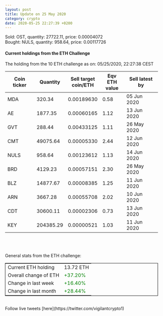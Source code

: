 ```yaml
---
layout: post
title: Update on 25 May 2020
category: crypto
date: 2020-05-25 22:27:39 +0200
---
```

<!-- Global site tag (gtag.js) - Google Analytics -->
<script async src="https://www.googletagmanager.com/gtag/js?id=UA-103831149-5"></script>
<script>
  window.dataLayer = window.dataLayer || [];
  function gtag(){dataLayer.push(arguments);}
  gtag('js', new Date());

  gtag('config', 'UA-103831149-5');
</script>
Sold: OST, quantity:     27722.11, price:   0.00004072<br>Bought: NULS, quantity:       958.64, price:   0.00117726<br>

#### Current holdings from the ETH Challenge

The holding from the 10 ETH challenge as on: 05/25/2020, 22:27:38 CEST

|Coin ticker|Quantity|Sell target<br>coin/ETH|Eqv ETH<br>value|Sell latest by|
|-----------|--------|-----------|-----------|--------------|
MDA|320.34|  0.00189630|0.58|05 Jun 2020|
AE|1877.35|  0.00060165|1.12|13 Jun 2020|
GVT|288.44|  0.00433125|1.11|26 May 2020|
CMT|49075.64|  0.00005330|2.44|12 Jun 2020|
NULS|958.64|  0.00123612|1.13|14 Jun 2020|
BRD|4129.23|  0.00057151|2.30|26 May 2020|
BLZ|14877.67|  0.00008385|1.25|11 Jun 2020|
ARN|3667.28|  0.00055708|2.02|10 Jun 2020|
CDT|30600.11|  0.00002306|0.73|13 Jun 2020|
KEY|204385.29|  0.00000521|1.03|11 Jun 2020|

<br>
<br>
<br>
General stats from the ETH challenge:

<table style="border:1px solid black;margin-left:auto;margin-right:auto;">
	<tbody>
	<tr>
		<td>Current ETH holding</td>
		<td>     13.72 ETH</td>
	</tr>
	<tr>
		<td>Overall change of ETH</td>
		<td><font color="green">+37.20%</font></td>
	</tr>
	<tr>
		<td>Change in last week</td>
		<td><font color="green">+16.40%</font></td>
	</tr>
	<tr>
		<td>Change in last month</td>
		<td><font color="green">+28.44%</font></td>
	</tr>
	</tbody>
</table>

<br>
Follow live tweets [here](https://twitter.com/vigilantcrypto1)
<br>
<br>